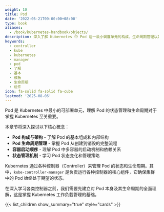 ```yaml
---
weight: 10
title: Pod
date: '2022-05-21T00:00:00+08:00'
type: book
aliases:
  - /book/kubernetes-handbook/objects/
description: 深入了解 Kubernetes 中 Pod 这一最小调度单元的构成、生命周期管理以及容器启动机制，掌握 Pod 状态管理的核心概念。
keywords:
  - controller
  - kube
  - kubernetes
  - manager
  - pod
  - 了解
  - 基本
  - 模板
  - 生命周期
  - 组件
icon: fa-solid fa-solid fa-cube
lastmod: '2025-08-06'
---
```


Pod 是 Kubernetes 中最小的可部署单元，理解 Pod 的状态管理和生命周期对于掌握 Kubernetes 至关重要。

本章节将深入探讨以下核心概念：

- **Pod 构成与架构** - 了解 Pod 的基本组成和内部结构
- **Pod 生命周期管理** - 掌握 Pod 从创建到销毁的完整流程
- **容器启动顺序** - 理解 Pod 中多容器的启动机制和依赖关系
- **状态管理机制** - 学习 Pod 状态变化和管理策略

Kubernetes 通过各种控制器（Controller）来管理 Pod 的状态和生命周期。其中，`kube-controller-manager` 是负责运行各种控制器的核心组件，它确保集群中的 Pod 始终处于期望的状态。

在深入学习各类控制器之前，我们需要先建立对 Pod 本身及其生命周期的全面理解，这是掌握 Kubernetes 工作负载管理的基础。

{{< list_children show_summary="true" style="cards" >}}
